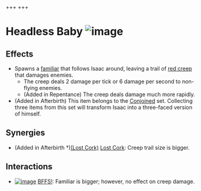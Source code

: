+++
+++

 # Headless Baby ![image](/image/Headless_Baby.png) 

Effects
---------


* Spawns a [familiar](/wiki/Familiar "Familiar") that follows Isaac around, leaving a trail of [red creep](/wiki/Red_creep "Red creep") that damages enemies.
	+ The creep deals 2 damage per tick or 6 damage per second to non-flying enemies.
	+ (Added in Repentance) The creep deals damage much more rapidly.
* (Added in Afterbirth) This item belongs to the [Conjoined](/wiki/Conjoined "Conjoined") set. Collecting three items from this set will transform Isaac into a three-faced version of himself.


Synergies
-----------


* (Added in Afterbirth †)[(Lost Cork)](/wiki/Lost_Cork "Lost Cork") [Lost Cork](/wiki/Lost_Cork "Lost Cork"): Creep trail size is bigger.


Interactions
--------------


* [![image](/image/BFFS!.png)](/wiki/BFFS! "BFFS!") [BFFS!](/wiki/BFFS! "BFFS!"): Familiar is bigger; however, no effect on creep damage.


